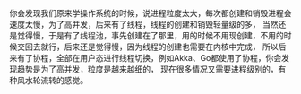 你会发现我们原来学操作系统的时候，说进程粒度太大，每次都创建和销毁进程会速度太慢，为了高并发，后来有了线程，线程的创建和销毁轻量级的多，
当然还是觉得慢，于是有了线程池，事先创建在了那里，用的时候不用现创建，不用的时候交回去就行，后来还是觉得慢，因为线程的创建也需要在内核中完成，
所以后来有了协程，全部在用户态进行线程切换，例如Akka、Go都使用了协程，你会发现趋势是为了高并发，粒度是越来越细的，
现在很多情况又需要进程级别的，有种风水轮流转的感觉。